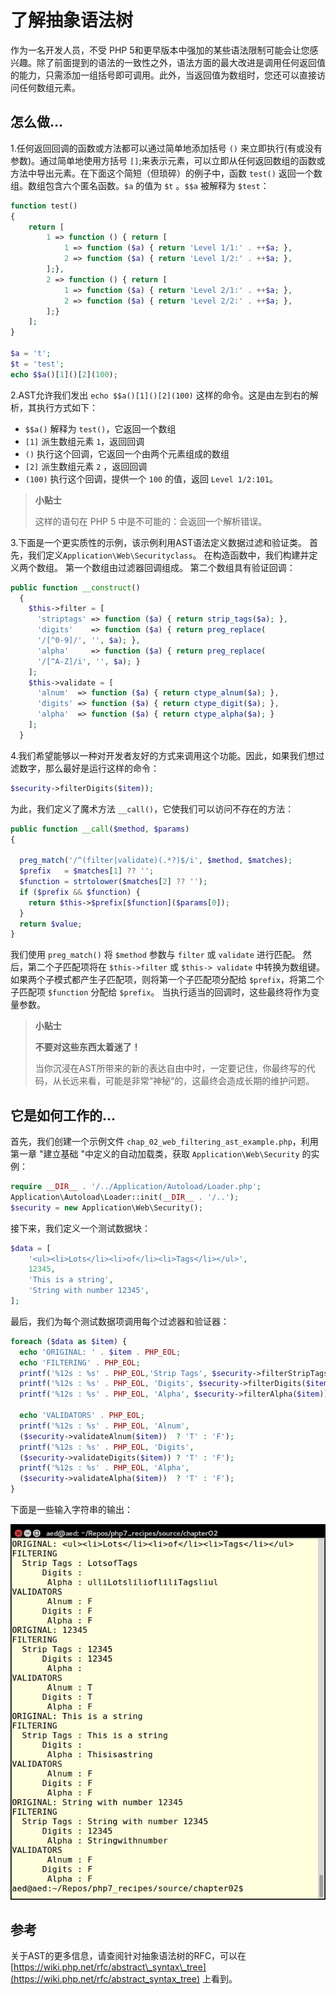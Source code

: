 # 了解抽象语法树

作为一名开发人员，不受 PHP 5和更早版本中强加的某些语法限制可能会让您感兴趣。除了前面提到的语法的一致性之外，语法方面的最大改进是调用任何返回值的能力，只需添加一组括号即可调用。此外，当返回值为数组时，您还可以直接访问任何数组元素。

## 怎么做...

1.任何返回回调的函数或方法都可以通过简单地添加括号 `()` 来立即执行\(有或没有参数\)。通过简单地使用方括号 `[]`;来表示元素，可以立即从任何返回数组的函数或方法中导出元素。在下面这个简短（但琐碎）的例子中，函数 `test()` 返回一个数组。数组包含六个匿名函数。`$a` 的值为 `$t` 。`$$a` 被解释为 `$test`：

```php
function test()
{
    return [
        1 => function () { return [
            1 => function ($a) { return 'Level 1/1:' . ++$a; },
            2 => function ($a) { return 'Level 1/2:' . ++$a; },
        ];},
        2 => function () { return [
            1 => function ($a) { return 'Level 2/1:' . ++$a; },
            2 => function ($a) { return 'Level 2/2:' . ++$a; },
        ];}
    ];
}

$a = 't';
$t = 'test';
echo $$a()[1]()[2](100);
```

2.AST允许我们发出 `echo $$a()[1]()[2](100)` 这样的命令。这是由左到右的解析，其执行方式如下：

* `$$a()` 解释为 `test()`，它返回一个数组
* `[1]` 派生数组元素 `1`，返回回调
* `()` 执行这个回调，它返回一个由两个元素组成的数组
* `[2]` 派生数组元素 `2` ，返回回调
* `(100)` 执行这个回调，提供一个 `100` 的值，返回 `Level 1/2:101`。

> **小贴士**
>
> 这样的语句在 PHP 5 中是不可能的：会返回一个解析错误。

3.下面是一个更实质性的示例，该示例利用AST语法定义数据过滤和验证类。 首先，我们定义`Application\Web\Securityclass`。 在构造函数中，我们构建并定义两个数组。 第一个数组由过滤器回调组成。 第二个数组具有验证回调：

```php
public function __construct()
  {
    $this->filter = [
      'striptags' => function ($a) { return strip_tags($a); },
      'digits'    => function ($a) { return preg_replace(
      '/[^0-9]/', '', $a); },
      'alpha'     => function ($a) { return preg_replace(
      '/[^A-Z]/i', '', $a); }
    ];
    $this->validate = [
      'alnum'  => function ($a) { return ctype_alnum($a); },
      'digits' => function ($a) { return ctype_digit($a); },
      'alpha'  => function ($a) { return ctype_alpha($a); }
    ];
  }
```

4.我们希望能够以一种对开发者友好的方式来调用这个功能。因此，如果我们想过滤数字，那么最好是运行这样的命令：

```php
$security->filterDigits($item));
```

为此，我们定义了魔术方法 `__call()`，它使我们可以访问不存在的方法：

```php
public function __call($method, $params)
{

  preg_match('/^(filter|validate)(.*?)$/i', $method, $matches);
  $prefix   = $matches[1] ?? '';
  $function = strtolower($matches[2] ?? '');
  if ($prefix && $function) {
    return $this->$prefix[$function]($params[0]);
  }
  return $value;
}
```

我们使用 `preg_match()` 将 `$method` 参数与 `filter` 或 `validate` 进行匹配。 然后，第二个子匹配项将在 `$this->filter` 或 `$this-> validate` 中转换为数组键。 如果两个子模式都产生子匹配项，则将第一个子匹配项分配给 `$prefix`，将第二个子匹配项 `$function` 分配给 `$prefix`。 当执行适当的回调时，这些最终将作为变量参数。

> **小贴士**
>
> **不要对这些东西太着迷了！**
>
> 当你沉浸在AST所带来的新的表达自由中时，一定要记住，你最终写的代码，从长远来看，可能是非常“神秘“的，这最终会造成长期的维护问题。

## 它是如何工作的...

首先，我们创建一个示例文件 `chap_02_web_filtering_ast_example.php`，利用第一章 "建立基础 "中定义的自动加载类，获取 `Application\Web\Security` 的实例：

```php
require __DIR__ . '/../Application/Autoload/Loader.php';
Application\Autoload\Loader::init(__DIR__ . '/..');
$security = new Application\Web\Security();
```

接下来，我们定义一个测试数据块：

```php
$data = [
    '<ul><li>Lots</li><li>of</li><li>Tags</li></ul>',
    12345,
    'This is a string',
    'String with number 12345',
];
```

最后，我们为每个测试数据项调用每个过滤器和验证器：

```php
foreach ($data as $item) {
  echo 'ORIGINAL: ' . $item . PHP_EOL;
  echo 'FILTERING' . PHP_EOL;
  printf('%12s : %s' . PHP_EOL,'Strip Tags', $security->filterStripTags($item));
  printf('%12s : %s' . PHP_EOL, 'Digits', $security->filterDigits($item));
  printf('%12s : %s' . PHP_EOL, 'Alpha', $security->filterAlpha($item));
    
  echo 'VALIDATORS' . PHP_EOL;
  printf('%12s : %s' . PHP_EOL, 'Alnum',  
  ($security->validateAlnum($item))  ? 'T' : 'F');
  printf('%12s : %s' . PHP_EOL, 'Digits', 
  ($security->validateDigits($item)) ? 'T' : 'F');
  printf('%12s : %s' . PHP_EOL, 'Alpha',  
  ($security->validateAlpha($item))  ? 'T' : 'F');
}
```

下面是一些输入字符串的输出：

![](../../.gitbook/assets/image%20%287%29.png)

## 参考

关于AST的更多信息，请查阅针对抽象语法树的RFC，可以在[https://wiki.php.net/rfc/abstract\_syntax\_tree](https://wiki.php.net/rfc/abstract_syntax_tree) 上看到。

